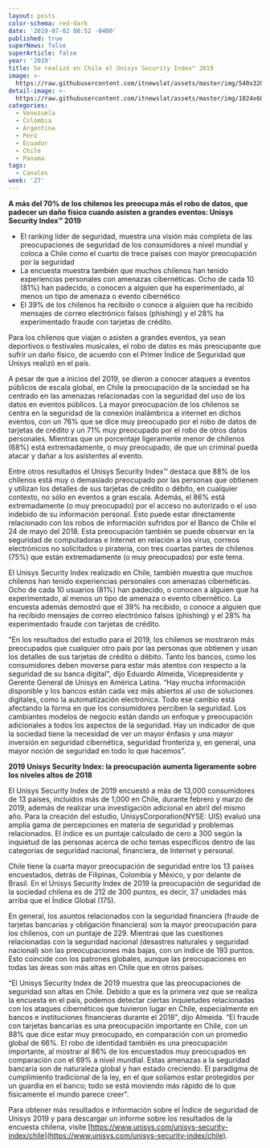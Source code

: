 ```yaml
---
layout: posts
color-schema: red-dark
date: '2019-07-02 08:52 -0400'
published: true
superNews: false
superArticle: false
year: '2019'
title: Se realizó en Chile el Unisys Security Index™ 2019
image: >-
  https://raw.githubusercontent.com/itnewslat/assets/master/img/540x320/Unisys-evento-chile-p.jpg
detail-image: >-
  https://raw.githubusercontent.com/itnewslat/assets/master/img/1024x680/Unisys-evento-chile-g.jpg
categories:
  - Venezuela
  - Colombia
  - Argentina
  - Perú
  - Ecuador
  - Chile
  - Panama
tags:
  - Canales
week: '27'
---
```

**A más del 70% de los chilenos les preocupa más el robo de datos, que padecer un daño físico cuando asisten a grandes eventos: Unisys Security Index™ 2019**

- El ranking líder de seguridad, muestra una visión más completa de las preocupaciones de seguridad de los consumidores a nivel mundial y coloca a Chile como el cuarto de trece países con mayor preocupación por la seguridad
- La encuesta muestra también que muchos chilenos han tenido experiencias personales con amenazas cibernéticas. Ocho de cada 10 (81%) han padecido, o conocen a alguien que ha experimentado, al menos un tipo de amenaza o evento cibernético
- El 39% de los chilenos ha recibido o conoce a alguien que ha recibido mensajes de correo electrónico falsos (phishing) y el 28% ha experimentado fraude con tarjetas de crédito.

Para los chilenos que viajan o asisten a grandes eventos, ya sean deportivos o festivales musicales, el robo de datos es más preocupante que sufrir un daño físico, de acuerdo con  el Primer Índice de Seguridad que Unisys realizó en el país.

A pesar de que a inicios del 2019, se dieron a conocer ataques a eventos públicos de escala global, en Chile la preocupación de la sociedad se ha centrado en las amenazas relacionadas con la seguridad del uso de los datos en eventos públicos. La mayor preocupación de los chilenos se centra en la seguridad de la conexión inalámbrica a internet en dichos eventos, con un 76% que se dice muy preocupado por el robo de datos de tarjetas de crédito y un 71% muy preocupado por el robo de otros datos personales. Mientras que un porcentaje ligeramente menor de chilenos (68%) está extremadamente, o muy preocupado, de que un criminal pueda atacar y dañar a los asistentes al evento.

Entre otros resultados el Unisys Security Index™ destaca que 88% de los chilenos está muy o demasiado preocupado por las personas que obtienen y utilizan los detalles de sus tarjetas de crédito o débito, en cualquier contexto, no sólo en eventos a gran escala. Además, el 86% está extremadamente (o muy preocupado) por el acceso no autorizado o el uso indebido de su información personal. Esto puede estar directamente relacionado con los robos de información sufridos por el Banco de Chile el 24 de mayo del 2018. Esta preocupación también se puede observar en la seguridad de computadoras e Internet en relación a los virus, correos electrónicos no solicitados o piratería, con tres cuartas partes de chilenos (75%) que están extremadamente (o muy preocupados) por este tema.

El Unisys Security Index realizado en Chile, también muestra que muchos chilenos han tenido experiencias personales con amenazas cibernéticas. Ocho de cada 10 usuarios (81%) han padecido, o conocen a alguien que ha experimentado, al menos un tipo de amenaza o evento cibernético. La encuesta además demostró que el 39% ha recibido, o conoce a alguien que ha recibido mensajes de correo electrónico falsos (phishing) y el 28% ha experimentado fraude con tarjetas de crédito.

"En los resultados del estudio para el 2019, los chilenos se mostraron más preocupados que cualquier otro país por las personas que obtienen y usan los detalles de sus tarjetas de crédito o débito. Tanto los bancos, como los consumidores deben moverse para estar más atentos con respecto a la seguridad de su banca digital", dijo Eduardo Almeida, Vicepresidente y Gerente General de Unisys en América Latina. “Hay mucha información disponible y los bancos están cada vez más abiertos al uso de soluciones digitales, como la automatización electrónica. Todo ese cambio está afectando la forma en que los consumidores perciben la seguridad. Los cambiantes modelos de negocio están dando un enfoque y preocupación adicionales a todos los aspectos de la seguridad. Hay un indicador de que la sociedad tiene la necesidad de ver un mayor énfasis y una mayor inversión en seguridad cibernética, seguridad fronteriza y, en general, una mayor noción de seguridad en todo lo que hacemos".

**2019 Unisys Security Index: la preocupación aumenta ligeramente sobre los niveles altos de 2018**

El Unisys Security Index de 2019 encuestó a más de 13,000 consumidores de 13 países, incluidos más de 1,000 en Chile, durante febrero y marzo de 2019, además de realizar una investigación adicional en abril del mismo año. Para la creación del estudio, UnisysCorporation(NYSE: UIS) evaluó una amplia gama de percepciones en materia de  seguridad y problemas relacionados. El índice es un puntaje calculado de cero a 300 según la inquietud de las personas acerca de ocho temas específicos dentro de las categorías de seguridad nacional, financiera, de Internet y personal.

Chile tiene la cuarta mayor preocupación de seguridad entre los 13 países encuestados, detrás de Filipinas, Colombia y México, y por delante de Brasil. En el Unisys Security Index de 2019 la preocupación de seguridad de la sociedad chilena es de 212 de 300 puntos, es decir, 37 unidades más arriba que el Índice Global (175).

En general, los asuntos relacionados con la seguridad financiera (fraude de tarjetas bancarias y obligación financiera) son la mayor preocupación para los chilenos, con un puntaje de 229. Mientras que las cuestiones relacionadas con la seguridad nacional (desastres naturales y seguridad nacional) son las preocupaciones más bajas, con un índice de 193 puntos. Esto coincide con los patrones globales, aunque las preocupaciones en todas las áreas son más altas en Chile que en otros países.

“El Unisys Security Index de 2019 muestra que las preocupaciones de seguridad son altas en Chile. Debido a que es la primera vez que se realiza la encuesta en el país, podemos detectar ciertas inquietudes relacionadas con los ataques cibernéticos que tuvieron lugar en Chile, especialmente en bancos e instituciones financieras durante el 2018", dijo Almeida. “El fraude con tarjetas bancarias es una preocupación importante en Chile, con un 88% que dice estar muy preocupado, en comparación con un promedio global de 66%. El robo de identidad también es una preocupación importante, al mostrar al 86% de los encuestados muy preocupados en comparación con el 69% a nivel mundial. Estas amenazas a la seguridad bancaria son de naturaleza global y han estado creciendo. El paradigma de cumplimiento tradicional de la ley, en el que solíamos estar protegidos por un guardia en el banco; todo se está moviendo más rápido de lo que físicamente el mundo parece creer".

Para obtener más resultados e información sobre el Índice de seguridad de Unisys 2019 y para descargar un informe sobre los resultados de la encuesta chilena, visite [https://www.unisys.com/unisys-security-index/chile](https://www.unisys.com/unisys-security-index/chile). 